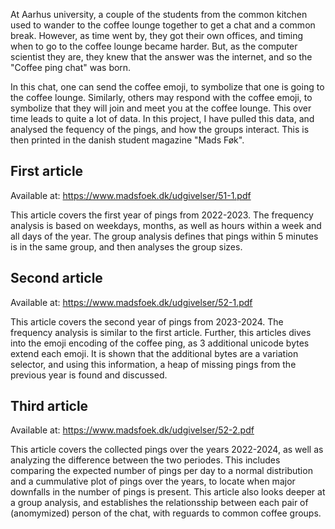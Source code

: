 At Aarhus university, a couple of the students from the common kitchen used to wander to the coffee lounge together to get a chat and a common break.
However, as time went by, they got their own offices, and timing when to go to the coffee lounge became harder.
But, as the computer scientist they are, they knew that the answer was the internet, and so the "Coffee ping chat" was born.

In this chat, one can send the coffee emoji, to symbolize that one is going to the coffee lounge. Similarly, others may respond with the coffee emoji, to symbolize that they will join and meet you at the coffee lounge.
This over time leads to quite a lot of data.
In this project, I have pulled this data, and analysed the fequency of the pings, and how the groups interact.
This is then printed in the danish student magazine "Mads Føk".


## First article
Available at: https://www.madsfoek.dk/udgivelser/51-1.pdf

This article covers the first year of pings from 2022-2023.
The frequency analysis is based on weekdays, months, as well as hours within a week and all days of the year.
The group analysis defines that pings within 5 minutes is in the same group, and then analyses the group sizes.


## Second article
Available at: https://www.madsfoek.dk/udgivelser/52-1.pdf

This article covers the second year of pings from 2023-2024.
The frequency analysis is similar to the first article.
Further, this articles dives into the emoji encoding of the coffee ping, as 3 additional unicode bytes extend each emoji.
It is shown that the additional bytes are a variation selector, and using this information, a heap of missing pings from the previous year is found and discussed.


## Third article
Available at: https://www.madsfoek.dk/udgivelser/52-2.pdf

This article covers the collected pings over the years 2022-2024, as well as analyzing the difference between the two periodes.
This includes comparing the expected number of pings per day to a normal distribution and a cummulative plot of pings over the years, to locate when major downfalls in the number of pings is present.
This article also looks deeper at a group analysis, and establishes the relationsship between each pair of (anomymized) person of the chat, with reguards to common coffee groups.
